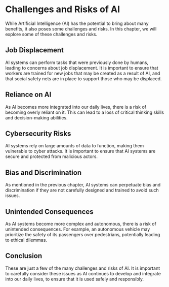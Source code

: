 Challenges and Risks of AI
==========================================================================================

While Artificial Intelligence (AI) has the potential to bring about many benefits, it also poses some challenges and risks. In this chapter, we will explore some of these challenges and risks.

Job Displacement
----------------

AI systems can perform tasks that were previously done by humans, leading to concerns about job displacement. It is important to ensure that workers are trained for new jobs that may be created as a result of AI, and that social safety nets are in place to support those who may be displaced.

Reliance on AI
--------------

As AI becomes more integrated into our daily lives, there is a risk of becoming overly reliant on it. This can lead to a loss of critical thinking skills and decision-making abilities.

Cybersecurity Risks
-------------------

AI systems rely on large amounts of data to function, making them vulnerable to cyber attacks. It is important to ensure that AI systems are secure and protected from malicious actors.

Bias and Discrimination
-----------------------

As mentioned in the previous chapter, AI systems can perpetuate bias and discrimination if they are not carefully designed and trained to avoid such issues.

Unintended Consequences
-----------------------

As AI systems become more complex and autonomous, there is a risk of unintended consequences. For example, an autonomous vehicle may prioritize the safety of its passengers over pedestrians, potentially leading to ethical dilemmas.

Conclusion
----------

These are just a few of the many challenges and risks of AI. It is important to carefully consider these issues as AI continues to develop and integrate into our daily lives, to ensure that it is used safely and responsibly.
